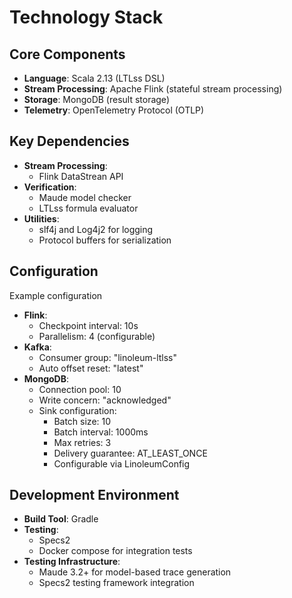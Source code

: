# Technology Stack

## Core Components
- **Language**: Scala 2.13 (LTLss DSL)
- **Stream Processing**: Apache Flink (stateful stream processing)
- **Storage**: MongoDB (result storage)
- **Telemetry**: OpenTelemetry Protocol (OTLP)

## Key Dependencies
- **Stream Processing**:
  - Flink DataStrean API
- **Verification**:
  - Maude model checker
  - LTLss formula evaluator
- **Utilities**:
  - slf4j and Log4j2 for logging
  - Protocol buffers for serialization

## Configuration

Example configuration

- **Flink**:
  - Checkpoint interval: 10s
  - Parallelism: 4 (configurable)
- **Kafka**:
  - Consumer group: "linoleum-ltlss"
  - Auto offset reset: "latest"
- **MongoDB**:
  - Connection pool: 10
  - Write concern: "acknowledged"
  - Sink configuration:
    - Batch size: 10
    - Batch interval: 1000ms
    - Max retries: 3
    - Delivery guarantee: AT_LEAST_ONCE
    - Configurable via LinoleumConfig

## Development Environment
- **Build Tool**: Gradle
- **Testing**:
  - Specs2
  - Docker compose for integration tests
- **Testing Infrastructure**:
  - Maude 3.2+ for model-based trace generation
  - Specs2 testing framework integration
